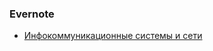 ### Evernote
* [Инфокоммуникационные системы и сети](https://www.evernote.com/pub/georgiy_g/seti2018)
